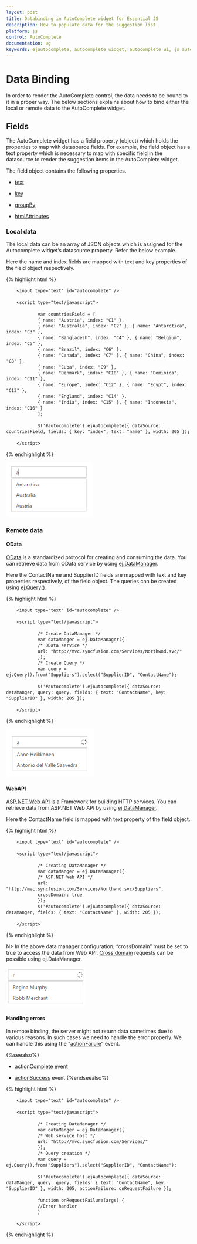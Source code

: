 ```yaml
---
layout: post
title: Databinding in AutoComplete widget for Essential JS
description: How to populate data for the suggestion list.
platform: js
control: AutoComplete
documentation: ug
keywords: ejautocomplete, autocomplete widget, autocomplete ui, js autocomplete, jquery autocomplete, web autocomplete, ej autocomplete, essential javascript autocomplete,
---
```


# Data Binding

In order to render the AutoComplete control, the data needs to be bound to it in a proper way. The below sections explains about how to bind either the local or remote data to the AutoComplete widget. 

## Fields

The AutoComplete widget has a field property (object) which holds the properties to map with datasource fields. For example, the field object has a text property which is necessary to map with specific field in the datasource to render the suggestion items in the AutoComplete widget.

The field object contains the following properties.

* [text](https://help.syncfusion.com/api/js/ejautocomplete)

* [key](https://help.syncfusion.com/api/js/ejautocomplete)

* [groupBy](https://help.syncfusion.com/api/js/ejautocomplete)

* [htmlAttributes](https://help.syncfusion.com/api/js/ejautocomplete)



### Local data

The local data can be an array of JSON objects which is assigned for the Autocomplete widget’s datasource property. Refer the below example.

Here the name and index fields are mapped with text and key properties of the field object respectively.

{% highlight html %}

        
        <input type="text" id="autocomplete" />
        
        <script type="text/javascript">
        
                var countriesField = [
                { name: "Austria", index: "C1" },
                { name: "Australia", index: "C2" }, { name: "Antarctica", index: "C3" },
                { name: "Bangladesh", index: "C4" }, { name: "Belgium", index: "C5" },
                { name: "Brazil", index: "C6" },
                { name: "Canada", index: "C7" }, { name: "China", index: "C8" },
                { name: "Cuba", index: "C9" },
                { name: "Denmark", index: "C10" }, { name: "Dominica", index: "C11" },
                { name: "Europe", index: "C12" }, { name: "Egypt", index: "C13" },
                { name: "England", index: "C14" },
                { name: "India", index: "C15" }, { name: "Indonesia", index: "C16" }
                ];
        
                $('#autocomplete').ejAutocomplete({ dataSource: countriesField, fields: { key: "index", text: "name" }, width: 205 });
        
        </script>



{% endhighlight %}

![AutoComplete-LocalData](local-data_images\local-data_img1.png)



### Remote data

#### OData

[OData](https://help.syncfusion.com/js/datamanager/data-binding) is a standardized protocol for creating and consuming the data. You can retrieve data from OData service by using [ej.DataManager](https://help.syncfusion.com/js/datamanager/getting-started).

Here the ContactName and SupplierID fields are mapped with text and key properties respectively, of the field object. The queries can be created using [ej.Query()](https://help.syncfusion.com/js/datamanager/query).

{% highlight html %}

        <input type="text" id="autocomplete" />
        
        <script type="text/javascript">
        
                /* Create DataManager */
                var dataManger = ej.DataManager({
                /* OData service */
                url: "http://mvc.syncfusion.com/Services/Northwnd.svc/"
                });
                /* Create Query */
                var query = ej.Query().from("Suppliers").select("SupplierID", "ContactName");
        
                $('#autocomplete').ejAutocomplete({ dataSource: dataManger, query: query, fields: { text: "ContactName", key: "SupplierID" }, width: 205 });
        
        </script>
        


{% endhighlight %}



![AutoComplete-OData](odata_images\odata_img1.png)



#### WebAPI



[ASP.NET Web API](https://msdn.microsoft.com/en-us/library/hh833994(v=vs.108).aspx) is a Framework for building HTTP services. You can retrieve data from ASP.NET Web API by using [ej.DataManager](https://help.syncfusion.com/js/datamanager/getting-started).

Here the ContactName field is mapped with text property of the field object. 

{% highlight html %}
        
        <input type="text" id="autocomplete" />
        
        <script type="text/javascript">
        
                /* Creating DataManager */
                var dataManger = ej.DataManager({
                /* ASP.NET Web API */
                url: "http://mvc.syncfusion.com/Services/Northwnd.svc/Suppliers",
                crossDomain: true
                });        
                $('#autocomplete').ejAutocomplete({ dataSource: dataManger, fields: { text: "ContactName" }, width: 205 });
        
        </script>
        


{% endhighlight %}



N> In the above data manager configuration, “crossDomain” must be set to true to access the data from Web API. [Cross domain](https://help.syncfusion.com/js/grid/data-binding) requests can be possible using ej.DataManager.

![AutoComplete-APIData](webapi_images\webapi_img1.png)




#### Handling errors

 In remote binding, the server might not return data sometimes due to various reasons. In such cases we need to handle the error properly. We can handle this using the “[actionFailure](https://help.syncfusion.com/api/js/ejautocomplete)” event. 

{%seealso%} 
* [actionComplete](https://help.syncfusion.com/api/js/ejautocomplete) event

* [actionSuccess](https://help.syncfusion.com/api/js/ejautocomplete) event
{%endseealso%}

{% highlight html %}

        <input type="text" id="autocomplete" />
        
        <script type="text/javascript">
        
                /* Creating DataManager */
                var dataManger = ej.DataManager({
                /* Web service host */
                url: "http://mvc.syncfusion.com/Services/"
                });
                /* Query creation */
                var query = ej.Query().from("Suppliers").select("SupplierID", "ContactName");
        
                $('#autocomplete').ejAutocomplete({ dataSource: dataManger, query: query, fields: { text: "ContactName", key: "SupplierID" }, width: 205, actionFailure: onRequestFailure });
        
                function onRequestFailure(args) {
                //Error handler
                }
        
        </script>



{% endhighlight %}



